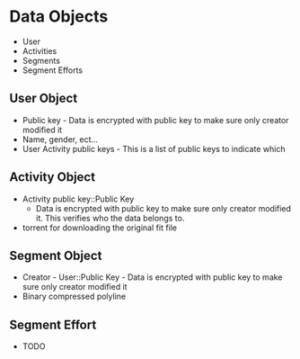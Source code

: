 # Data Objects
 * User 
 * Activities
 * Segments
 * Segment Efforts

## User Object
 * Public key - Data is encrypted with public key to make sure only creator modified it
 * Name, gender, ect…
 * User Activity public keys - This is a list of public keys to indicate which

## Activity Object
 * Activity public key::Public Key
   * Data is encrypted with public key to make sure only creator modified it. This verifies who the data belongs to.
 * torrent for downloading the original fit file

## Segment Object
  * Creator - User::Public Key - Data is encrypted with public key to make sure only creator modified it
  * Binary compressed polyline
  
## Segment Effort
 * TODO



